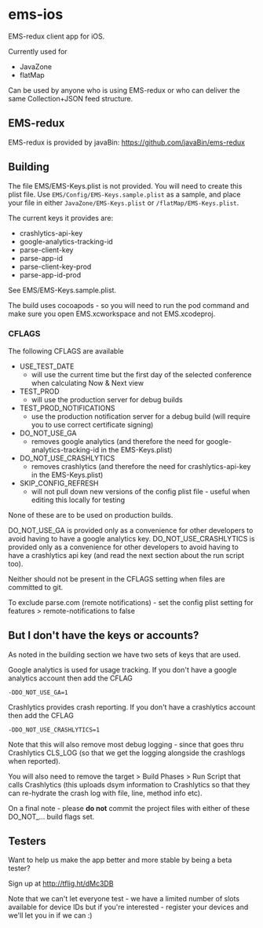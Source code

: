 # ems-ios

EMS-redux client app for iOS.

Currently used for

* JavaZone
* flatMap

Can be used by anyone who is using EMS-redux or who can deliver the same Collection+JSON feed structure.

## EMS-redux

EMS-redux is provided by javaBin: https://github.com/javaBin/ems-redux

## Building

The file EMS/EMS-Keys.plist is not provided. You will need to create this plist file. Use `EMS/Config/EMS-Keys.sample.plist` as a sample, and place your file in either `JavaZone/EMS-Keys.plist` or `/flatMap/EMS-Keys.plist`.

The current keys it provides are:

* crashlytics-api-key
* google-analytics-tracking-id
* parse-client-key
* parse-app-id
* parse-client-key-prod
* parse-app-id-prod

See EMS/EMS-Keys.sample.plist.

The build uses cocoapods - so you will need to run the pod command and make sure you open EMS.xcworkspace and not EMS.xcodeproj.

### CFLAGS

The following CFLAGS are available

* USE_TEST_DATE
    * will use the current time but the first day of the selected conference when calculating Now & Next view
* TEST_PROD
    * will use the production server for debug builds
* TEST_PROD_NOTIFICATIONS
    * use the production notification server for a debug build (will require you to use correct certificate signing)
* DO_NOT_USE_GA
    * removes google analytics (and therefore the need for google-analytics-tracking-id in the EMS-Keys.plist)
* DO_NOT_USE_CRASHLYTICS
    * removes crashlytics (and therefore the need for crashlytics-api-key in the EMS-Keys.plist)
* SKIP_CONFIG_REFRESH
    * will not pull down new versions of the config plist file - useful when editing this locally for testing

None of these are to be used on production builds.

DO_NOT_USE_GA is provided only as a convenience for other developers to avoid having to have a google analytics key.
DO_NOT_USE_CRASHLYTICS is provided only as a convenience for other developers to avoid having to have a crashlytics api key (and read the next section about the run script too).

Neither should not be present in the CFLAGS setting when files are committed to git.

To exclude parse.com (remote notifications) - set the config plist setting for features > remote-notifications to false

## But I don't have the keys or accounts?

As noted in the building section we have two sets of keys that are used.

Google analytics is used for usage tracking. If you don't have a google analytics account then add the CFLAG

    -DDO_NOT_USE_GA=1

Crashlytics provides crash reporting. If you don't have a crashlytics account then add the CFLAG

    -DDO_NOT_USE_CRASHLYTICS=1

Note that this will also remove most debug logging - since that goes thru Crashlytics CLS_LOG (so that we get the logging alongside the crashlogs when reported).

You will also need to remove the target > Build Phases > Run Script that calls Crashlytics (this uploads dsym information to Crashlytics so that they can re-hydrate the crash log with file, line, method info etc).

On a final note - please **do not** commit the project files with either of these DO_NOT_... build flags set.

## Testers

Want to help us make the app better and more stable by being a beta tester?

Sign up at http://tflig.ht/dMc3DB

Note that we can't let everyone test - we have a limited number of slots available for device IDs but if you're interested - register your devices and we'll let you in if we can :)
